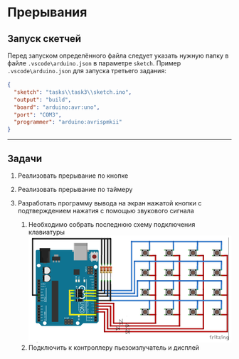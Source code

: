 # Прерывания

## Запуск скетчей

Перед запуском определённого файла следует указать нужную папку в файле `.vscode\arduino.json` в параметре `sketch`.
Пример `.vscode\arduino.json` для запуска третьего задания:

```json
{
  "sketch": "tasks\\task3\\sketch.ino",
  "output": "build",
  "board": "arduino:avr:uno",
  "port": "COM3",
  "programmer": "arduino:avrispmkii"
}
```

<hr>

## Задачи

1. Реализовать прерывание по кнопке

2. Реализовать прерывание по таймеру

3. Разработать программу вывода на экран нажатой кнопки с
   подтверждением нажатия с помощью звукового сигнала
   1. Необходимо собрать последнюю схему подключения клавиатуры
      ![schema](/schema.png)
   2. Подключить к контроллеру пьезоизлучатель и дисплей
